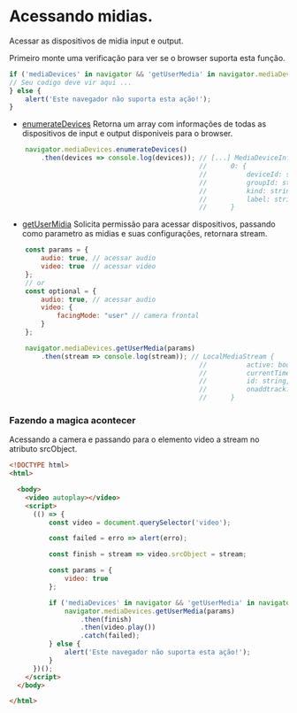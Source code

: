 # Acessando midias.
Acessar as dispositivos de midia input e output.

Primeiro monte uma verificação para ver se o browser suporta esta função. 
```javascript
if ('mediaDevices' in navigator && 'getUserMedia' in navigator.mediaDevices) {
// Seu codigo deve vir aqui ...    
} else {
    alert('Este navegador não suporta esta ação!');
}
```

- [enumerateDevices]() Retorna um array com informações de todas as dispositivos de input e output disponiveis para o browser.
```javascript
    navigator.mediaDevices.enumerateDevices()
        .then(devices => console.log(devices)); // [...] MediaDeviceInfo
                                                //      0: {
                                                //          deviceId: string, // identifição do device é renovado a cada sessão
                                                //          groupId: string,  // identifição do grupo do device, um grupo pode ser por exemplo um monitor com camera
                                                //          kind: string,     // tipo do device  por exemplo audiooutput, videoinput etc
                                                //          label: string     // descricao do device
                                                //      }
```

- [getUserMidia]() Solicita permissão para acessar dispositivos, passando como parametro as midias e suas configurações, retornara stream.
```javascript
    const params = {
        audio: true, // acessar audio
        video: true  // acessar video
    };
    // or
    const optional = {
        audio: true, // acessar audio
        video: { 
            facingMode: "user" // camera frontal
        }
    };

    navigator.mediaDevices.getUserMedia(params)
        .then(stream => console.log(stream)); // LocalMediaStream {
                                                //          active: boolean,     // Esta ativo ou não
                                                //          currentTime: string, // Hora atual
                                                //          id: string,          // identificão da stream
                                                //          onaddtrack: null     // callback pode ser passado no getUserMedia
                                                //      }
```

### Fazendo a magica acontecer
Acessando a camera e passando para o elemento video a stream no atributo srcObject.
```html
<!DOCTYPE html>
<html>

  <body>
    <video autoplay></video>
    <script>
      (() => {
          const video = document.querySelector('video');

          const failed = erro => alert(erro);

          const finish = stream => video.srcObject = stream;

          const params = {
              video: true  
          };

          if ('mediaDevices' in navigator && 'getUserMedia' in navigator.mediaDevices) {
              navigator.mediaDevices.getUserMedia(params)
                  .then(finish)
                  .then(video.play())
                  .catch(failed);
          } else {
              alert('Este navegador não suporta esta ação!');
          }
      })();
    </script>
  </body>

</html>
```